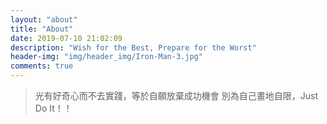 ```yaml
---
layout: "about"
title: "About"
date: 2019-07-10 21:02:09
description: "Wish for the Best, Prepare for the Worst"
header-img: "img/header_img/Iron-Man-3.jpg"
comments: true
---
```


> 光有好奇心而不去實踐，等於自願放棄成功機會
> 別為自己畫地自限，Just Do It！！
